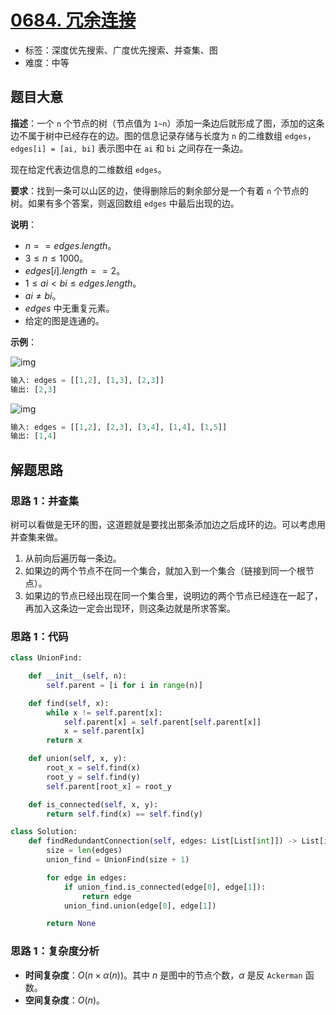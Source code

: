 # [0684. 冗余连接](https://leetcode.cn/problems/redundant-connection/)

- 标签：深度优先搜索、广度优先搜索、并查集、图
- 难度：中等

## 题目大意

**描述**：一个 `n` 个节点的树（节点值为 `1~n`）添加一条边后就形成了图，添加的这条边不属于树中已经存在的边。图的信息记录存储与长度为 `n` 的二维数组 `edges`，`edges[i] = [ai, bi]` 表示图中在 `ai` 和 `bi` 之间存在一条边。

现在给定代表边信息的二维数组 `edges`。

**要求**：找到一条可以山区的边，使得删除后的剩余部分是一个有着 `n` 个节点的树。如果有多个答案，则返回数组 `edges` 中最后出现的边。

**说明**：

- $n == edges.length$。
- $3 \le n \le 1000$。
- $edges[i].length == 2$。
- $1 \le ai < bi \le edges.length$。
- $ai ≠ bi$。
- $edges$ 中无重复元素。
- 给定的图是连通的。

**示例**：

![img](https://pic.leetcode-cn.com/1626676174-hOEVUL-image.png)

```python
输入: edges = [[1,2], [1,3], [2,3]]
输出: [2,3]
```

![img](https://pic.leetcode-cn.com/1626676179-kGxcmu-image.png)

```python
输入: edges = [[1,2], [2,3], [3,4], [1,4], [1,5]]
输出: [1,4]
```

## 解题思路

### 思路 1：并查集

树可以看做是无环的图，这道题就是要找出那条添加边之后成环的边。可以考虑用并查集来做。

1. 从前向后遍历每一条边。
2. 如果边的两个节点不在同一个集合，就加入到一个集合（链接到同一个根节点）。
3. 如果边的节点已经出现在同一个集合里，说明边的两个节点已经连在一起了，再加入这条边一定会出现环，则这条边就是所求答案。

### 思路 1：代码

```python
class UnionFind:

    def __init__(self, n):
        self.parent = [i for i in range(n)]

    def find(self, x):
        while x != self.parent[x]:
            self.parent[x] = self.parent[self.parent[x]]
            x = self.parent[x]
        return x

    def union(self, x, y):
        root_x = self.find(x)
        root_y = self.find(y)
        self.parent[root_x] = root_y

    def is_connected(self, x, y):
        return self.find(x) == self.find(y)

class Solution:
    def findRedundantConnection(self, edges: List[List[int]]) -> List[int]:
        size = len(edges)
        union_find = UnionFind(size + 1)

        for edge in edges:
            if union_find.is_connected(edge[0], edge[1]):
                return edge
            union_find.union(edge[0], edge[1])

        return None
```

### 思路 1：复杂度分析

- **时间复杂度**：$O(n \times \alpha(n))$。其中 $n$ 是图中的节点个数，$\alpha$ 是反 `Ackerman` 函数。
- **空间复杂度**：$O(n)$。